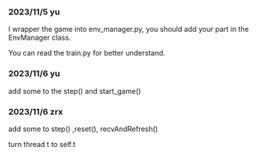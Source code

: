 ### 2023/11/5 yu
I wrapper the game into env_manager.py, you should add your part in the EnvManager class.

You can read the train.py for better understand.

### 2023/11/6 yu
add some to the step() and start_game()


### 2023/11/6 zrx
add some to step() ,reset(), recvAndRefresh()

turn thread t to self.t